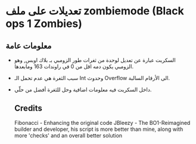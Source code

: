 # تعديلات على ملف zombiemode (Black ops 1 Zombies)

## معلومات عامة
* السكربت عبارة عن تعديل لوحدة من ثغرات طور الزومبي بـ بلاك اوبس, وهو الزومبي يكون دمه اقل من 0 في راوندات 163 ومابعدها.
* سبب الثغرة هي عدم تحمل الـ Int وحدوث Overflow الى الأرقام السالبة.
* داخل السكربت فيه معلومات اضافية وحل للثغرة أفضل من حلّي.

  ## Credits
  Fibonacci - Enhancing the original code
  JBleezy - The BO1-Reimagined builder and developer, his script is more better than mine, along with more 'checks' and an overall better solution
